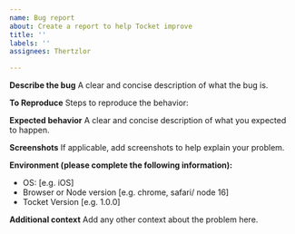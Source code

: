 ```yaml
---
name: Bug report
about: Create a report to help Tocket improve
title: ''
labels: ''
assignees: Thertzlor

---
```


**Describe the bug**
A clear and concise description of what the bug is.

**To Reproduce**
Steps to reproduce the behavior:

**Expected behavior**
A clear and concise description of what you expected to happen.

**Screenshots**
If applicable, add screenshots to help explain your problem.

**Environment (please complete the following information):**
 - OS: [e.g. iOS]
 - Browser or Node version [e.g. chrome, safari/ node 16]
 - Tocket Version [e.g. 1.0.0]

**Additional context**
Add any other context about the problem here.
